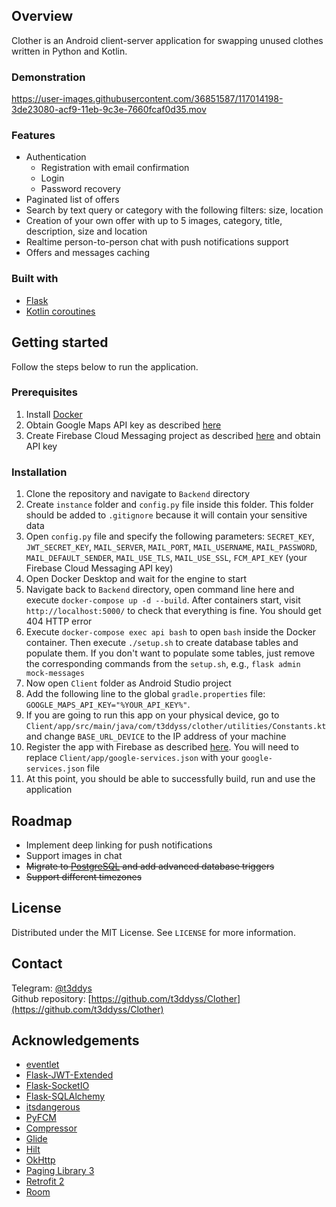 ## Overview

Clother is an Android client-server application for swapping unused clothes written in Python and Kotlin.


### Demonstration
https://user-images.githubusercontent.com/36851587/117014198-3de23080-acf9-11eb-9c3e-7660fcaf0d35.mov

### Features

* Authentication
  * Registration with email confirmation
  * Login 
  * Password recovery
* Paginated list of offers
* Search by text query or category with the following filters: size, location
* Creation of your own offer with up to 5 images, category, title, description, size and location
* Realtime person-to-person chat with push notifications support
* Offers and messages caching

### Built with
* [Flask](https://github.com/pallets/flask)
* [Kotlin coroutines](https://github.com/Kotlin/kotlinx.coroutines)


## Getting started

Follow the steps below to run the application.

### Prerequisites
1. Install [Docker](https://www.docker.com/get-started)
2. Obtain Google Maps API key as described [here](https://developers.google.com/maps/gmp-get-started#create-project)
3. Create Firebase Cloud Messaging project as described [here](https://firebase.google.com/docs/cloud-messaging/android/client) and obtain API key

### Installation

1. Clone the repository and navigate to `Backend` directory
2. Create `instance` folder and `config.py` file inside this folder. This folder should be added to `.gitignore` because it will contain your sensitive data
3. Open `config.py` file and specify the following parameters: `SECRET_KEY`, `JWT_SECRET_KEY`, `MAIL_SERVER`, `MAIL_PORT`, `MAIL_USERNAME`, `MAIL_PASSWORD`,
`MAIL_DEFAULT_SENDER`, `MAIL_USE_TLS`, `MAIL_USE_SSL`, `FCM_API_KEY` (your Firebase Cloud Messaging API key)
4. Open Docker Desktop and wait for the engine to start
5. Navigate back to `Backend` directory, open command line here and execute `docker-compose up -d --build`. After containers start, visit `http://localhost:5000/` to check that everything is fine. You should get 404 HTTP error
6. Execute `docker-compose exec api bash` to open `bash` inside the Docker container. Then execute `./setup.sh` to create database tables and populate them. If you don't want to populate some tables, just remove the corresponding commands from the `setup.sh`, e.g., `flask admin mock-messages`
7. Now open `Client` folder as Android Studio project
8. Add the following line to the global `gradle.properties` file: `GOOGLE_MAPS_API_KEY="%YOUR_API_KEY%"`. 
9. If you are going to run this app on your physical device, go to `Client/app/src/main/java/com/t3ddyss/clother/utilities/Constants.kt` and change `BASE_URL_DEVICE` to the IP address of your machine
10. Register the app with Firebase as described [here](https://firebase.google.com/docs/cloud-messaging/android/client#register_your_app_with_firebase). You will need to replace `Client/app/google-services.json` with your `google-services.json` file
11. At this point, you should be able to successfully build, run and use the application


## Roadmap

* Implement deep linking for push notifications
* Support images in chat
* ~~Migrate to [PostgreSQL](https://www.postgresql.org/) and add advanced database triggers~~
* ~~Support different timezones~~


## License

Distributed under the MIT License. See `LICENSE` for more information.

## Contact

Telegram: [@t3ddys](https://t.me/t3ddys)    
Github repository: [https://github.com/t3ddyss/Clother](https://github.com/t3ddyss/Clother)

## Acknowledgements

* [eventlet](https://github.com/eventlet/eventlet)
* [Flask-JWT-Extended](https://github.com/vimalloc/flask-jwt-extended)
* [Flask-SocketIO](https://github.com/miguelgrinberg/Flask-SocketIO)
* [Flask-SQLAlchemy](https://github.com/pallets/flask-sqlalchemy)
* [itsdangerous](https://github.com/pallets/itsdangerous)
* [PyFCM](https://github.com/olucurious/PyFCM)
* [Compressor](https://github.com/zetbaitsu/Compressor)
* [Glide](https://github.com/bumptech/glide)
* [Hilt](https://github.com/google/dagger/tree/master/java/dagger/hilt)
* [OkHttp](https://github.com/square/okhttp)
* [Paging Library 3](https://developer.android.com/topic/libraries/architecture/paging/v3-overview)
* [Retrofit 2](https://github.com/square/retrofit)
* [Room](https://developer.android.com/training/data-storage/room)
